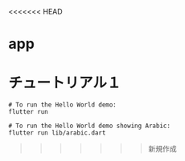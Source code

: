 <<<<<<< HEAD
# app
チュートリアル１
=======
```
# To run the Hello World demo:
flutter run

# To run the Hello World demo showing Arabic:
flutter run lib/arabic.dart
```
>>>>>>> 新規作成

